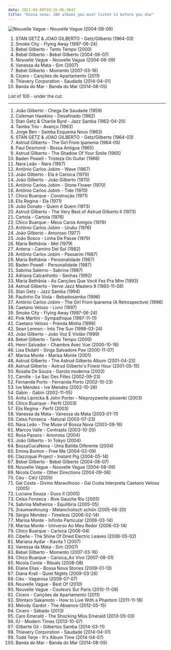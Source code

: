 ```yaml
---
date: 2021-04-09T19:16:06.964Z
title: "bossa nova: 100 albums you must listen to before you die"
---
```

![Nouvelle Vague - Nouvelle Vague (2004-08-09)](http://coverartarchive.org/release/bea245eb-a490-4f63-b9e9-c564bc42d514/15272031336-500.jpg "Nouvelle Vague - Nouvelle Vague (2004-08-09)")
<ol class="albums">
<li data-cover="http://coverartarchive.org/release/b2bc079e-57d6-434f-a7a4-af3e9f573fc0/8707620050-500.jpg" data-tags="bossa nova, jazz" role="button">STAN GETZ & JOAO GILBERTO - Getz/Gilberto (1964-03)</li>
<li data-cover="http://coverartarchive.org/release/a80dbd7d-3841-4d87-acda-58b53eb47028/5969394312-500.jpg" data-tags="chillout, trip-hop, downtempo" role="button">Smoke City - Flying Away (1997-06-24)</li>
<li data-cover="http://coverartarchive.org/release/cda58eae-cb47-49d4-bb08-d1d8863ed647/2145382610-500.jpg" data-tags="bossa nova" role="button">Bebel Gilberto - Tanto Tempo (2000)</li>
<li data-cover="https://img.discogs.com/I0SWT3S8uigi0AFlNC8acIVz4_U=/fit-in/300x300/filters:strip_icc():format(jpeg):mode_rgb():quality(90)/discogs-images/R-304407-1099749564.jpg.jpg" data-tags="bossa nova, brazilian" role="button">Bebel Gilberto - Bebel Gilberto (2004-06-07)</li>
<li data-cover="http://coverartarchive.org/release/bea245eb-a490-4f63-b9e9-c564bc42d514/15272031336-500.jpg" data-tags="bossa nova, french, covers" role="button">Nouvelle Vague - Nouvelle Vague (2004-08-09)</li>
<li data-cover="https://img.discogs.com/7U0LIu_-CKULd1Uag2WQbkr79uc=/fit-in/400x400/filters:strip_icc():format(jpeg):mode_rgb():quality(90)/discogs-images/R-1448692-1228861933.jpeg.jpg" data-tags="brasil, brazil, mpb" role="button">Vanessa da Mata - Sim (2007)</li>
<li data-cover="http://coverartarchive.org/release/1d290376-6cdd-423d-985e-a3004f7aebc3/5739976268-500.jpg" data-tags="bossa nova, chillout" role="button">Bebel Gilberto - Momento (2007-03-16)</li>
<li data-cover="http://coverartarchive.org/release/a8a9c11d-03a2-4f31-96e0-8283fe9fe5b7/10615151610-500.jpg" data-tags="bossa nova, brazilian, indie, folk" role="button">Cícero - Canções de Apartamento (2011)</li>
<li data-cover="http://coverartarchive.org/release/d6a203cf-3f97-4e14-a32f-c2a11731de63/6882953124-500.jpg" data-tags="bossa nova" role="button">Thievery Corporation - Saudade (2014-04-01)</li>
<li data-cover="http://coverartarchive.org/release/77fd947a-cbda-4d09-93b4-6753ab5e7a3c/8201873863-500.jpg" data-tags="indie, folk, mallu magalhaes" role="button">Banda do Mar - Banda do Mar (2014-08-05)</li>
</ol>
List of 100 - under the cut.
<!-- more -->

_________________

<ol class="albums">
<li data-cover="http://coverartarchive.org/release/6c772c03-a36c-4e93-9263-983e2c4f29ae/5857968465-500.jpg" data-tags="bossa nova" role="button">
João Gilberto - Chega De Saudade (1959)
</li>
<li data-cover="https://img.discogs.com/sLZRAN0Kc9F5yDtsVNS4FAMnip0=/fit-in/600x531/filters:strip_icc():format(jpeg):mode_rgb():quality(90)/discogs-images/R-10844072-1507644840-8301.jpeg.jpg" data-tags="jazz, bossa nova" role="button">
Coleman Hawkins - Desafinado (1962)
</li>
<li data-cover="https://img.discogs.com/Mi6IqIn9PuiCrW7sqM4N4ejH3Ko=/fit-in/600x532/filters:strip_icc():format(jpeg):mode_rgb():quality(90)/discogs-images/R-2241296-1271795742.jpeg.jpg" data-tags="jazz, bossa nova" role="button">
Stan Getz & Charlie Byrd - Jazz Samba (1962-04-20)
</li>
<li data-cover="https://img.discogs.com/la2anXEAM03QcDWUGPmynaW0Ofo=/fit-in/411x408/filters:strip_icc():format(jpeg):mode_rgb():quality(90)/discogs-images/R-1885061-1511778049-1588.jpeg.jpg" data-tags="bossa nova" role="button">
Tamba Trio - Avanço (1963)
</li>
<li data-cover="http://coverartarchive.org/release/f244c760-f055-4099-9b80-70cef5ef1f74/1276068220-500.jpg" data-tags="brazilian, samba, mpb" role="button">
Jorge Ben - Samba Esquema Novo (1963)
</li>
<li data-cover="http://coverartarchive.org/release/b2bc079e-57d6-434f-a7a4-af3e9f573fc0/8707620050-500.jpg" data-tags="bossa nova, jazz" role="button">
STAN GETZ & JOAO GILBERTO - Getz/Gilberto (1964-03)
</li>
<li data-cover="https://img.discogs.com/G2RAj-0ZWpGUJWr2hxVFkB4yVy4=/fit-in/496x453/filters:strip_icc():format(jpeg):mode_rgb():quality(90)/discogs-images/R-5629891-1504081834-9793.png.jpg" data-tags="bossa nova" role="button">
Astrud Gilberto - The Girl From Ipanema (1964-05)
</li>
<li data-cover="https://img.discogs.com/F3U27qhkCdD3wuvZGvrVA_5GcBo=/fit-in/592x593/filters:strip_icc():format(jpeg):mode_rgb():quality(90)/discogs-images/R-2609198-1612280117-3934.jpeg.jpg" data-tags="bossa nova, jazz" role="button">
Paul Desmond - Bossa Antigua (1965)
</li>
<li data-cover="http://coverartarchive.org/release/a6b0ced1-9027-4ece-95ee-393278d8478c/4553137345-500.jpg" data-tags="bossa nova, vocal jazz" role="button">
Astrud Gilberto - The Shadow Of Your Smile (1965)
</li>
<li data-cover="http://coverartarchive.org/release/0eda6118-3ec4-4f9f-85bf-3df84c6ba78d/5121170345-500.jpg" data-tags="bossa nova, samba" role="button">
Baden Powell - Tristeza On Guitar (1966)
</li>
<li data-cover="https://img.discogs.com/nBEtWUYiSMbFwkA2w3O9-c4bAhg=/fit-in/400x400/filters:strip_icc():format(jpeg):mode_rgb():quality(90)/discogs-images/R-7622557-1445353269-6927.jpeg.jpg" data-tags="bossa nova" role="button">
Nara Leão - Nara (1967)
</li>
<li data-cover="https://img.discogs.com/TuYeHiHpeVQe25ArfRyTXB4VoqY=/fit-in/600x541/filters:strip_icc():format(jpeg):mode_rgb():quality(90)/discogs-images/R-1368597-1614600650-3193.jpeg.jpg" data-tags="bossa nova" role="button">
Antônio Carlos Jobim - Wave (1967)
</li>
<li data-cover="https://img.discogs.com/NN8JvrDzJTFI2Y6xtQY-Kp_JnRA=/fit-in/300x296/filters:strip_icc():format(jpeg):mode_rgb():quality(90)/discogs-images/R-16469679-1607937745-9087.jpeg.jpg" data-tags="bossa nova" role="button">
João Gilberto - Ela é Carioca (1970)
</li>
<li data-cover="https://via.placeholder.com/450" data-tags="bossa nova" role="button">
João Gilberto - João Gilberto (1970)
</li>
<li data-cover="https://img.discogs.com/abzcGXwWt27DTejtlFQqm_8pC0c=/fit-in/600x594/filters:strip_icc():format(jpeg):mode_rgb():quality(90)/discogs-images/R-4323124-1361726202-4141.jpeg.jpg" data-tags="bossa nova" role="button">
Antônio Carlos Jobim - Stone Flower (1970)
</li>
<li data-cover="http://coverartarchive.org/release/8a1fe559-caaf-420e-8d65-6f3930f6b246/8040672580-500.jpg" data-tags="bossa nova" role="button">
Antônio Carlos Jobim - Tide (1970)
</li>
<li data-cover="http://coverartarchive.org/release/4ad7a356-d1d8-4367-8b33-dbb31c29517f/25207877428-500.jpg" data-tags="mpb" role="button">
Chico Buarque - Construção (1971)
</li>
<li data-cover="https://via.placeholder.com/450" data-tags="bossa nova" role="button">
Elis Regina - Ela (1971)
</li>
<li data-cover="http://coverartarchive.org/release/4fdf342f-5955-4580-8292-bda007443c9b/5800875994-500.jpg" data-tags="bossa nova" role="button">
João Donato - Quem é Quem (1973)
</li>
<li data-cover="https://img.discogs.com/vQmCXeBPCAqHxRfmJtJZ19PffW0=/fit-in/600x592/filters:strip_icc():format(jpeg):mode_rgb():quality(90)/discogs-images/R-784417-1595841130-8099.jpeg.jpg" data-tags="bossa nova" role="button">
Astrud Gilberto - The Very Best of Astrud Gilberto II (1973)
</li>
<li data-cover="http://coverartarchive.org/release/f36f71b0-fe7b-45a9-bd2a-8fd68d1c41cd/28260791854-500.jpg" data-tags="samba" role="button">
Cartola - Cartola (1976)
</li>
<li data-cover="https://img.discogs.com/CHGtwynZ4HL4xZlmSyXA_CJ08SE=/fit-in/600x600/filters:strip_icc():format(jpeg):mode_rgb():quality(90)/discogs-images/R-15110277-1586796908-1424.jpeg.jpg" data-tags="mpb" role="button">
Chico Buarque - Meus Caros Amigos (1976)
</li>
<li data-cover="http://coverartarchive.org/release/23d0748b-1c98-451d-a424-6bc63666a469/6227268327-500.jpg" data-tags="bossa nova" role="button">
Antônio Carlos Jobim - Urubu (1976)
</li>
<li data-cover="http://coverartarchive.org/release/3d0b4a89-d64e-4fcb-83e9-5ad886e1fce5/1052615261-500.jpg" data-tags="bossa nova" role="button">
João Gilberto - Amoroso (1977)
</li>
<li data-cover="http://coverartarchive.org/release/3418183c-d712-4e53-a9f4-0554a416d164/3780563924-500.jpg" data-tags="brazilian" role="button">
João Bosco - Linha De Passe (1979)
</li>
<li data-cover="http://coverartarchive.org/release/860e6e8e-ccc0-4871-9e5a-48306397b3ed/6853136007-500.jpg" data-tags="bossa nova, brasil, mpb, samba, vocalistas femeninas, brasileirinhos, bom sambinha, m bethania" role="button">
Maria Bethânia - Mel (1979)
</li>
<li data-cover="http://coverartarchive.org/release/42bac6d4-d3bb-4e6f-986b-4eae900c2558/1762408082-500.jpg" data-tags="bossa nova" role="button">
Antena - Camino Del Sol (1982)
</li>
<li data-cover="http://coverartarchive.org/release/1abfc290-6185-4a50-8c79-a18cc3e28ed8/13983265962-500.jpg" data-tags="bossa nova" role="button">
Antônio Carlos Jobim - Passarim (1987)
</li>
<li data-cover="https://via.placeholder.com/450" data-tags="bossa nova, brasil" role="button">
Maria Bethânia - Personalidade (1987)
</li>
<li data-cover="https://img.discogs.com/8udEs941dHQ9_fUpXt52h-ECgqg=/fit-in/500x498/filters:strip_icc():format(jpeg):mode_rgb():quality(90)/discogs-images/R-2773781-1514076735-6487.jpeg.jpg" data-tags="bossa nova" role="button">
Baden Powell - Personalidade (1987)
</li>
<li data-cover="http://coverartarchive.org/release/64607f8d-3cc8-4131-a748-528a1b9e28d1/23355709748-500.jpg" data-tags="female, jazz, jazz vocal, bossa nova, lovely, tag, marvelous, boobs, shady, sabrina, delightful, carl, grady, nipples, vaginal, jacked, i would like to spend an afternoon rubbing her breasts with warm mineral oil, shady grady, 1000 albums to hear before you die, beautiful land of tits, quiero su disco, sabrina-sabrina, vagina and breasts, feminine cavern of love, boneriffic, beneficial, carlos seramos, seramos, related tags, clsid not unique, 00c04fd7d062, 9e56be61-c50f-11cf-9a2c-00a0c90a90ce, 9e56be61, c50f, 11cf, 9a2c, 00a0c90a90ce, 888dca60-fc0a-11cf-8f0f-00c04fd7d062, 888dca60, fc0a, 8f0f" role="button">
Sabrina Salerno - Sabrina (1987)
</li>
<li data-cover="https://img.discogs.com/LD1fqi2GP-k_SNRCkGWxNuawpqo=/fit-in/600x337/filters:strip_icc():format(jpeg):mode_rgb():quality(90)/discogs-images/R-9650757-1484222465-3586.jpeg.jpg" data-tags="mpb" role="button">
Adriana Calcanhotto - Senhas (1992)
</li>
<li data-cover="http://coverartarchive.org/release/230bb0d1-7f48-48e3-a14e-20ff5aa682c7/14515639785-500.jpg" data-tags="brasil" role="button">
Maria Bethânia - As Canções Que Você Fez Pra Mim (1993)
</li>
<li data-cover="http://coverartarchive.org/release/7414576e-52f5-4d38-992e-44f117c7241b/9518009778-500.jpg" data-tags="bossa nova, jazz" role="button">
Astrud Gilberto - Verve Jazz Masters 9 (1993-11-08)
</li>
<li data-cover="http://coverartarchive.org/release/d9341be9-b999-4d3e-8249-070bc0e1a8dd/25287377417-500.jpg" data-tags="jazz, bossa nova" role="button">
Stan Getz - Jazz Samba (1994)
</li>
<li data-cover="https://img.discogs.com/wLiy4OHVqDGsqIL78_QSw7MnjgU=/fit-in/600x603/filters:strip_icc():format(jpeg):mode_rgb():quality(90)/discogs-images/R-5791086-1402765122-3498.jpeg.jpg" data-tags="samba, bossa nova, mpb, paulinho da viola" role="button">
Paulinho Da Viola - Bebadosamba (1996)
</li>
<li data-cover="https://img.discogs.com/u-dHDQMK7a6w7GTwnUtB7ZFg8vE=/fit-in/600x600/filters:strip_icc():format(jpeg):mode_rgb():quality(90)/discogs-images/R-8496325-1462779591-2808.jpeg.jpg" data-tags="bossa nova" role="button">
Antônio Carlos Jobim - The Girl From Ipanema (A Retrospective) (1996)
</li>
<li data-cover="http://coverartarchive.org/release/c61a099a-7501-46e3-8d13-d048c1216dfa/8301999638-500.jpg" data-tags="brazilian" role="button">
Caetano Veloso - Livro (1997)
</li>
<li data-cover="http://coverartarchive.org/release/a80dbd7d-3841-4d87-acda-58b53eb47028/5969394312-500.jpg" data-tags="chillout, trip-hop, downtempo" role="button">
Smoke City - Flying Away (1997-06-24)
</li>
<li data-cover="http://coverartarchive.org/release/631c6d03-b850-4a24-a293-2b6c66160310/19423427581-500.jpg" data-tags="lounge, jazz, latin" role="button">
Pink Martini - Sympathique (1997-11-11)
</li>
<li data-cover="https://img.discogs.com/PjksQB2RZyMpgOf7gAwzi6uGk9M=/fit-in/600x600/filters:strip_icc():format(jpeg):mode_rgb():quality(90)/discogs-images/R-2555803-1457736731-9492.jpeg.jpg" data-tags="bossa nova, caetano veloso, ao vivo" role="button">
Caetano Veloso - Prenda Minha (1998)
</li>
<li data-cover="http://coverartarchive.org/release/a1cf9f15-c48b-41b3-8c85-fcd93aefc291/19673144586-500.jpg" data-tags="rock, mellow" role="button">
Sean Lennon - Into The Sun (1998-03-24)
</li>
<li data-cover="https://img.discogs.com/Gccggk60-iPdLLpy_rWM2w1pM1w=/fit-in/600x594/filters:strip_icc():format(jpeg):mode_rgb():quality(90)/discogs-images/R-13933282-1564365550-5893.jpeg.jpg" data-tags="bossa nova" role="button">
João Gilberto - João Voz E Violão (1999)
</li>
<li data-cover="http://coverartarchive.org/release/cda58eae-cb47-49d4-bb08-d1d8863ed647/2145382610-500.jpg" data-tags="bossa nova" role="button">
Bebel Gilberto - Tanto Tempo (2000)
</li>
<li data-cover="http://coverartarchive.org/release/f8bb8dda-fef4-4145-8b64-2479e70f2e84/19871863114-500.jpg" data-tags="jazz, bossa nova" role="button">
Henri Salvador - Chambre Avec Vue (2000-10-16)
</li>
<li data-cover="https://img.discogs.com/21OwULkq7BahWogkH_f8LYg43Co=/fit-in/599x594/filters:strip_icc():format(jpeg):mode_rgb():quality(90)/discogs-images/R-1106886-1260896045.jpeg.jpg" data-tags="jazz" role="button">
Lisa Ekdahl - Sings Salvadore Poe (2000-11-07)
</li>
<li data-cover="http://coverartarchive.org/release/7e01f526-d786-4d03-87c8-1677f2807fb5/7015225648-500.jpg" data-tags="mpb" role="button">
Marisa Monte - Marisa Monte (2001)
</li>
<li data-cover="https://img.discogs.com/_KUKUtiK2VkAGYrOsOO39355J7I=/fit-in/597x589/filters:strip_icc():format(jpeg):mode_rgb():quality(90)/discogs-images/R-3072096-1314385273.jpeg.jpg" data-tags="bossa nova" role="button">
Astrud Gilberto - The Astrud Gilberto Album (2001-04-23)
</li>
<li data-cover="https://via.placeholder.com/450" data-tags="bossa nova" role="button">
Astrud Gilberto - Astrud Gilberto's Finest Hour (2001-05-15)
</li>
<li data-cover="https://img.discogs.com/qGrB1yQKQNPAD0jS4MJDYSWuqaw=/fit-in/258x258/filters:strip_icc():format(jpeg):mode_rgb():quality(90)/discogs-images/R-711866-1150706483.jpeg.jpg" data-tags="bossa nova, brazilian" role="button">
Rosalia De Souza - Garota moderna (2002)
</li>
<li data-cover="https://img.discogs.com/EEVhN-4JBxDOynNyMeIqNcoqQn0=/fit-in/500x498/filters:strip_icc():format(jpeg):mode_rgb():quality(90)/discogs-images/R-10387805-1496477354-7222.jpeg.jpg" data-tags="camille, female vocalists, french, indie" role="button">
Camille - Le Sac Des Filles (2002-09-23)
</li>
<li data-cover="https://img.discogs.com/5jRK-88xK53pkgaN_H49zwNlqXw=/fit-in/237x212/filters:strip_icc():format(jpeg):mode_rgb():quality(90)/discogs-images/R-82484-1450944629-4684.jpeg.jpg" data-tags="brasil" role="button">
Fernanda Porto - Fernanda Porto (2002-10-23)
</li>
<li data-cover="https://img.discogs.com/1hAMKBj0GpScDbDgbwAdCeAaFv8=/fit-in/200x200/filters:strip_icc():format(jpeg):mode_rgb():quality(90)/discogs-images/R-330996-1118257022.jpg.jpg" data-tags="jazz" role="button">
Ive Mendes - Ive Mendes (2002-10-28)
</li>
<li data-cover="http://coverartarchive.org/release/9f2d7299-3c26-38a2-8d81-95ca297ef0a1/8250295476-500.jpg" data-tags="jazz, lounge" role="button">
Gabin - Gabin (2002-11-05)
</li>
<li data-cover="http://coverartarchive.org/release/5cfe6da9-3873-4c50-8727-843ca258e3fb/21383893045-500.jpg" data-tags="melancholic" role="button">
Anita Lipnicka & John Porter - Nieprzyzwoite piosenki (2003)
</li>
<li data-cover="http://coverartarchive.org/release/aa69bcab-fcab-4d68-9ca7-7a2354e1262a/26931826663-500.jpg" data-tags="silvio passos" role="button">
Chico Buarque - Perfil (2003)
</li>
<li data-cover="http://coverartarchive.org/release/b768b342-2dc5-4187-aa2f-855dde5542f2/13148169632-500.jpg" data-tags="mpb, elis" role="button">
Elis Regina - Perfil (2003)
</li>
<li data-cover="http://coverartarchive.org/release/283e6068-9e3d-4dd6-823b-5b481f437298/18305534650-500.jpg" data-tags="mpb, vanessa da mata" role="button">
Vanessa da Mata - Vanessa da Mata (2003-01-11)
</li>
<li data-cover="https://via.placeholder.com/450" data-tags="bossa nova" role="button">
Celso Fonseca - Natural (2003-07-23)
</li>
<li data-cover="https://img.discogs.com/r7C-mebe6gilYjWE6sUmT9uJZAc=/fit-in/500x500/filters:strip_icc():format(jpeg):mode_rgb():quality(90)/discogs-images/R-2842837-1373294990-5499.jpeg.jpg" data-tags="bossa nova" role="button">
Nara Leão - The Muse of Bossa Nova (2003-09-16)
</li>
<li data-cover="https://via.placeholder.com/450" data-tags="bossa nova, brazilian" role="button">
Marcos Valle - Contrasts (2003-10-20)
</li>
<li data-cover="http://coverartarchive.org/release/09040d62-6653-4ba5-b993-b3ce5ee8dd65/7443269601-500.jpg" data-tags="brasil" role="button">
Rosa Passos - Amorosa (2004)
</li>
<li data-cover="https://img.discogs.com/jDLWo5m9PWweHaclU6LCoSCjd6E=/fit-in/223x226/filters:strip_icc():format(jpeg):mode_rgb():quality(90)/discogs-images/R-4048827-1353535051-8998.jpeg.jpg" data-tags="bossa nova, mpb, samba, latin grammy nominated, bresil, vocalistas masculinos, brasileirinhos, bom sambinha, j gilberto" role="button">
João Gilberto - In Tokyo (2004)
</li>
<li data-cover="https://img.discogs.com/Atnt2y-uOH6xSzN22O74riJOvrU=/fit-in/600x600/filters:strip_icc():format(jpeg):mode_rgb():quality(90)/discogs-images/R-10714922-1502941476-6635.jpeg.jpg" data-tags="bossa nova" role="button">
BossaCucaNova - Uma Batida Diferente (2004)
</li>
<li data-cover="https://img.discogs.com/g3bJ7oDTSZGYQnZLRLvW_MeSJE8=/fit-in/600x911/filters:strip_icc():format(jpeg):mode_rgb():quality(90)/discogs-images/R-11495616-1582498420-4336.jpeg.jpg" data-tags="pop" role="button">
Emma Bunton - Free Me (2004-02-09)
</li>
<li data-cover="https://img.discogs.com/wfkoWIYYYljQULV6Y7FA_co1iu8=/fit-in/526x600/filters:strip_icc():format(jpeg):mode_rgb():quality(90)/discogs-images/R-2151643-1266802109.jpeg.jpg" data-tags="electronic, indie, jazz, bossa nova, lounge, mellow, korean, my favourites, clazziquai project, love-album-caz" role="button">
Clazziquai Project - Instant Pig (2004-05-14)
</li>
<li data-cover="https://img.discogs.com/I0SWT3S8uigi0AFlNC8acIVz4_U=/fit-in/300x300/filters:strip_icc():format(jpeg):mode_rgb():quality(90)/discogs-images/R-304407-1099749564.jpg.jpg" data-tags="bossa nova, brazilian" role="button">
Bebel Gilberto - Bebel Gilberto (2004-06-07)
</li>
<li data-cover="http://coverartarchive.org/release/bea245eb-a490-4f63-b9e9-c564bc42d514/15272031336-500.jpg" data-tags="bossa nova, french, covers" role="button">
Nouvelle Vague - Nouvelle Vague (2004-08-09)
</li>
<li data-cover="http://coverartarchive.org/release/07a7bc50-ad40-4ac8-b328-846c9e62f616/2029917579-500.jpg" data-tags="nu jazz, jazz, bossa nova" role="button">
Nicola Conte - Other Directions (2004-09-06)
</li>
<li data-cover="http://coverartarchive.org/release/333bb712-ba43-4887-bf0d-0bb8f8fdc764/15739034587-500.jpg" data-tags="brazilian, female vocalists" role="button">
Céu - CéU (2005)
</li>
<li data-cover="https://img.discogs.com/d0v1yTsFSb-Iu6kyRIuAjiwgAI8=/fit-in/535x535/filters:strip_icc():format(jpeg):mode_rgb():quality(90)/discogs-images/R-13613255-1557520143-1915.jpeg.jpg" data-tags="brazilian, bossa nova" role="button">
Gal Costa - Divino Maravilhoso - Gal Costa Interpreta Caetano Veloso (2005)
</li>
<li data-cover="http://coverartarchive.org/release/8481d065-c45a-49ef-81cd-049f3b53528e/10926030344-500.jpg" data-tags="bossa nova" role="button">
Luciana Souza - Duos II (2005)
</li>
<li data-cover="https://via.placeholder.com/450" data-tags="bossa nova, albumes, brazilian male" role="button">
Celso Fonseca - Rive Gauche Rio (2005)
</li>
<li data-cover="https://img.discogs.com/jfzzy3-MYpx4ZZ9-xdkpVgeC2Z0=/fit-in/600x594/filters:strip_icc():format(jpeg):mode_rgb():quality(90)/discogs-images/R-572496-1553789046-1488.jpeg.jpg" data-tags="bossa nova" role="button">
Sabrina Malheiros - Equilibria (2005-05)
</li>
<li data-cover="http://coverartarchive.org/release/613aa14f-592b-4ab9-bfca-093902c3674c/2538327449-500.jpg" data-tags="deutsch" role="button">
2raumwohnung - Melancholisch schön (2005-06-20)
</li>
<li data-cover="https://img.discogs.com/vn8Ek9gGQNV-2t14KbgH9s7wODA=/fit-in/600x495/filters:strip_icc():format(jpeg):mode_rgb():quality(90)/discogs-images/R-8848710-1589824943-5459.jpeg.jpg" data-tags="hip hop, pop, bossa nova, mpb, brazilian, samba, latin grammy nominated, teenage years" role="button">
Sérgio Mendes - Timeless (2006-02-14)
</li>
<li data-cover="https://img.discogs.com/xVH-CTZ3jRiH1J-EMleJXli3ApU=/fit-in/500x500/filters:strip_icc():format(jpeg):mode_rgb():quality(90)/discogs-images/R-1394873-1215973578.jpeg.jpg" data-tags="brazilian" role="button">
Marisa Monte - Infinito Particular (2006-03-14)
</li>
<li data-cover="https://img.discogs.com/cXXLh66VjtFnB7pspldv5E9YZ7s=/fit-in/600x534/filters:strip_icc():format(jpeg):mode_rgb():quality(90)/discogs-images/R-9042767-1473774919-7325.jpeg.jpg" data-tags="samba, brazilian" role="button">
Marisa Monte - Universo Ao Meu Redor (2006-03-14)
</li>
<li data-cover="https://img.discogs.com/s2ezo1SiRSlQxSW1wRUBBHljhr8=/fit-in/164x149/filters:strip_icc():format(jpeg):mode_rgb():quality(90)/discogs-images/R-6222867-1414096311-4097.jpeg.jpg" data-tags="bossa nova, brazilian" role="button">
Chico Buarque - Carioca (2006-04)
</li>
<li data-cover="http://coverartarchive.org/release/d085e544-0483-458e-875f-3d0eec00a7d3/6123430973-500.jpg" data-tags="female vocalists, brazilian" role="button">
Cibelle - The Shine Of Dried Electric Leaves (2006-05-02)
</li>
<li data-cover="https://img.discogs.com/0f36ac86c54fe502a205affaefeae52f092904f2/images/spacer.gif" data-tags="mpb" role="button">
Mariana Aydar - Kavita 1 (2007)
</li>
<li data-cover="https://img.discogs.com/7U0LIu_-CKULd1Uag2WQbkr79uc=/fit-in/400x400/filters:strip_icc():format(jpeg):mode_rgb():quality(90)/discogs-images/R-1448692-1228861933.jpeg.jpg" data-tags="brasil, brazil, mpb" role="button">
Vanessa da Mata - Sim (2007)
</li>
<li data-cover="http://coverartarchive.org/release/1d290376-6cdd-423d-985e-a3004f7aebc3/5739976268-500.jpg" data-tags="bossa nova, chillout" role="button">
Bebel Gilberto - Momento (2007-03-16)
</li>
<li data-cover="http://coverartarchive.org/release/6c60a44c-6235-4aa9-82a2-bf77f238a3e2/7473339479-500.jpg" data-tags="mpb" role="button">
Chico Buarque - Carioca_Ao Vivo (2007-08-01)
</li>
<li data-cover="http://coverartarchive.org/release/71bed21f-6bf6-4ddb-8697-7f5ef0aac95b/16173300753-500.jpg" data-tags="jazz" role="button">
Nicola Conte - Rituals (2008-08)
</li>
<li data-cover="http://coverartarchive.org/release/58e41d83-3ea3-4e01-822c-6066ec2dd688/8222565801-500.jpg" data-tags="bossa nova, jazz, female vocalists" role="button">
Eliane Elias - Bossa Nova Stories (2009-01-13)
</li>
<li data-cover="http://coverartarchive.org/release/07805f0f-4e6d-329a-8fd5-aba6d3308356/9467972052-500.jpg" data-tags="jazz, female vocalists" role="button">
Diana Krall - Quiet Nights (2009-03-26)
</li>
<li data-cover="http://coverartarchive.org/release/34f60ad7-1d10-4573-8e56-1674ea78310c/24557608344-500.jpg" data-tags="mpb" role="button">
Céu - Vagarosa (2009-07-07)
</li>
<li data-cover="http://coverartarchive.org/release/7e941977-9736-3db7-b5df-558df691908a/1895500073-500.jpg" data-tags="jazz, bossa nova" role="button">
Nouvelle Vague - Best Of (2010)
</li>
<li data-cover="http://coverartarchive.org/release/c63ef8ef-6cbd-4887-b28b-668b11e6b758/2231453276-500.jpg" data-tags="chillout, jazz, bossa nova, easy listening, blues, covers, relaxing, meaningful lyrics, kneiter" role="button">
Nouvelle Vague - Couleurs Sur Paris (2010-11-08)
</li>
<li data-cover="http://coverartarchive.org/release/a8a9c11d-03a2-4f31-96e0-8283fe9fe5b7/10615151610-500.jpg" data-tags="bossa nova, brazilian, indie, folk" role="button">
Cícero - Canções de Apartamento (2011)
</li>
<li data-cover="http://coverartarchive.org/release/75f27f5c-bc81-4cc9-bc46-afe4f041c6ab/8887014441-500.jpg" data-tags="pop, rock, bossa nova, jazz fusion" role="button">
Shintaro Sakamoto - How to Live With a Phantom (2011-11-18)
</li>
<li data-cover="http://coverartarchive.org/release/c3866c16-e8e8-4cd4-80f8-ec49d1ee73e9/964499089-500.jpg" data-tags="vocal jazz" role="button">
Melody Gardot - The Absence (2012-05-15)
</li>
<li data-cover="http://coverartarchive.org/release/d8ade99b-21cd-43d2-9b9f-e59e6dcb6cc9/10615156791-500.jpg" data-tags="brazilian" role="button">
Cícero - Sábado (2013)
</li>
<li data-cover="https://img.discogs.com/xxsamfcwA6e7PwxoM-6pzajHWXI=/fit-in/600x530/filters:strip_icc():format(jpeg):mode_rgb():quality(90)/discogs-images/R-4821094-1463038000-7156.jpeg.jpg" data-tags="jazz, swing" role="button">
Caro Emerald - The Shocking Miss Emerald (2013-05-03)
</li>
<li data-cover="http://coverartarchive.org/release/112e4e8d-200e-4e5d-ba01-9268981f5fb8/11618458255-500.jpg" data-tags="jazz, bossa nova, k-pop, pop" role="button">
IU - Modern Times (2013-10-07)
</li>
<li data-cover="https://img.discogs.com/PTdClJH13tztM0R7R_b31OWUzoE=/fit-in/600x543/filters:strip_icc():format(jpeg):mode_rgb():quality(90)/discogs-images/R-6069126-1410262661-7364.jpeg.jpg" data-tags="bossa nova, mpb" role="button">
Gilberto Gil - Gilbertos Samba (2014-03-11)
</li>
<li data-cover="http://coverartarchive.org/release/d6a203cf-3f97-4e14-a32f-c2a11731de63/6882953124-500.jpg" data-tags="bossa nova" role="button">
Thievery Corporation - Saudade (2014-04-01)
</li>
<li data-cover="http://coverartarchive.org/release/3dff8396-82b1-4a35-93a9-77ad34a994a9/17214960042-500.jpg" data-tags="electronic" role="button">
Todd Terje - It's Album Time (2014-04-07)
</li>
<li data-cover="http://coverartarchive.org/release/77fd947a-cbda-4d09-93b4-6753ab5e7a3c/8201873863-500.jpg" data-tags="indie, folk, mallu magalhaes" role="button">
Banda do Mar - Banda do Mar (2014-08-05)
</li>
</ol>